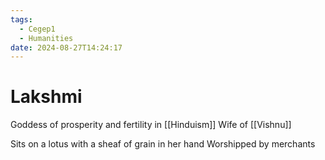 ```yaml
---
tags:
  - Cegep1
  - Humanities
date: 2024-08-27T14:24:17
---
```


# Lakshmi

Goddess of prosperity and fertility in [[Hinduism]]
Wife of [[Vishnu]]

Sits on a lotus with a sheaf of grain in her hand
Worshipped by merchants